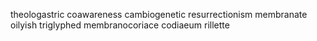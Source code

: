 theologastric coawareness cambiogenetic resurrectionism membranate oilyish triglyphed membranocoriace codiaeum rillette 

